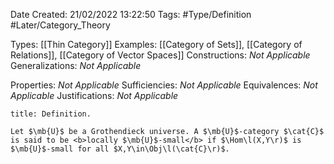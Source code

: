 <div class="topSpace"></div>

Date Created: 21/02/2022 13:22:50
Tags: #Type/Definition #Later/Category_Theory

Types: [[Thin Category]]
Examples: [[Category of Sets]], [[Category of Relations]], [[Category of Vector Spaces]]
Constructions: <i>Not Applicable</i>
Generalizations: <i>Not Applicable</i>

Properties: <i>Not Applicable</i>
Sufficiencies: <i>Not Applicable</i>
Equivalences: <i>Not Applicable</i>
Justifications: <i>Not Applicable</i>

``` ad-Definition
title: Definition.

Let $\mb{U}$ be a Grothendieck universe. A $\mb{U}$-category $\cat{C}$ is said to be <b>locally $\mb{U}$-small</b> if $\Hom\l(X,Y\r)$ is $\mb{U}$-small for all $X,Y\in\Obj\l(\cat{C}\r)$.
